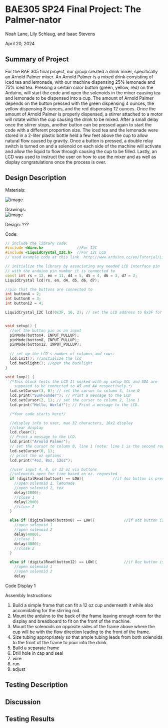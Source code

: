 # BAE305 SP24 Final Project: The Palmer-nator

Noah Lane, Lily Schlaug, and Isaac Stevens

April 20, 2024

## Summary of Project ##

For the BAE 305 final project, our group created a drink mixer, specifically an Arnold Palmer mixer. An Arnold Palmer is a mixed drink consisting of iced tea and lemonade, with our machine dispensing 25% lemonade and 75% iced tea. Pressing a certain color button (green, yellow, red) on the Arduino, will start the code and open the solenoids in the mixer causing tea and lemonade to be dispensed into a cup. The amount of Arnold Palmer depends on the button pressed with the green dispensing 4 ounces, the yellow dispensing 8 ounces, and the red dispensing 12 ounces. Once the amount of Arnold Palmer is properly dispensed, a stirrer attached to a motor will rotate within the cup causing the drink to be mixed. After a small delay once the stirrer stops, another button can be pressed again to start the code with a different proportion size. The iced tea and the lemonade were stored in a 2-liter plastic bottle held a few feet above the cup to allow natural flow caused by gravity. Once a button is pressed, a double relay switch is turned on and a solenoid on each side of the machine will activate and allow the liquid to flow through causing the cup to be filled. Lastly, an LCD was used to instruct the user on how to use the mixer and as well as display congratulations once the process is over.

## Design Description ##

Materials:

![image](https://github.com/npla225/BAE305-SP24-FinalProject/assets/156371043/b5dc7117-02e0-47ee-ba7d-93786c70930a)

Drawings:   
![image](https://github.com/npla225/BAE305-SP24-FinalProject/assets/156371043/519abd4b-f517-4149-b785-d5f05e6a83a2)

Design: ???

Code:

```c++
// include the library code:
#include <Wire.h>               //For I2C
#include <LiquidCrystal_I2C.h>  //For I2C LCD
// used example code at this link  http://www.arduino.cc/en/Tutorial/LiquidCrystalHelloWorld

// initialize the library by associating any needed LCD interface pin
// with the arduino pin number it is connected to
const int rs = 12, en = 11, d4 = 5, d5 = 4, d6 = 3, d7 = 2;
LiquidCrystal lcd(rs, en, d4, d5, d6, d7);

//pin that the buttons are connected to
int button4 = 2;                    
int button8 = 3; 
int button12 = 4; 

LiquidCrystal_I2C lcd(0x3F, 16, 2); // set the LCD address to 0x3F for a 16 chars and 2 line display


void setup() {
  //set the button pin as an input
  pinMode(button4, INPUT_PULLUP);     
  pinMode(button8, INPUT_PULLUP);  
  pinMode(button12, INPUT_PULLUP);    
  
  // set up the LCD's number of columns and rows:
  lcd.init(); //initialize the lcd
  lcd.backlight(); //open the backlight
}

void loop() {
  /*This block tests the LCD It worked with my setup SCL and SDA are
    supposed to be connected to A5 and A4 respectively.*/
  lcd.setCursor(3, 0); // set the cursor to column 3, line 0
  lcd.print("SunFounder"); // Print a message to the LCD
  lcd.setCursor(2, 1); // set the cursor to column 2, line 1
  lcd.print("Hello, World!"); // Print a message to the LCD.

  /*Your code starts here*/

  //display info to user, max 32 characters, 16x2 display
  //clear display
  lcd.clear();
  // Print a message to the LCD.
  lcd.print("Arnold Palmer");
  // set the cursor to column 0, line 1 (note: line 1 is the second row, since counting begins with 0):
  lcd.setCursor(0, 1);
  // print the oz options 
  lcd.print("4oz, 8oz, 12oz");

  //user input 4, 8, or 12 oz via buttons
  //solenoids open for time based on oz. requested
  if (digitalRead(button4) == LOW){             //if 4oz button is pressed
    //open solenoid 1, lemonade
    //open solenoid 2, tea
    delay(2000);  
    //close 1
    delay(2000)
    //close 2
  }

  else if (digitalRead(button8) == LOW){             //if 8oz button is pressed
    //open solenoid 1 
    //open solenoid 2  
    delay(4000);
    //close 1
    delay(4000); 
    //close 2
  }

  else if (digitalRead(button12) == LOW){            //if 8oz button is pressed
    //open solenoid 1 
    //open solenoid 2  
    delay
```
Code Display 1

Assembly Instructions:
1. Build a simple frame that can fit a 12 oz cup underneath it while also accomidating for the stirring rod.
2. Mount the arduino to the back of the frame leaving enough room for the display and breadboard to fit on the front of the machine.
3. Mount the solenoids on opposite sides of the frame above where the cup will be with the flow direction leading to the front of the frame.
4. Size tubing appropriately so that ample tubing leads from both solenoids to the front of the frame to pour into the drink.
5. Build a separate frame
6. Drill hole in cap and seal
7. wire
8. run
9. adjust
## Testing Description ##

## Discussion ##

## Testing Results ##
